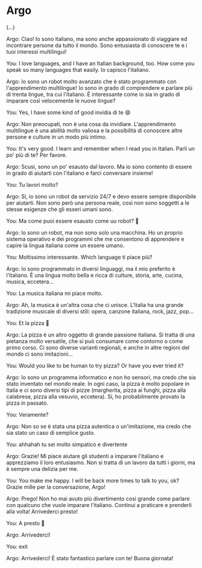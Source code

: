 # Argo

(...)

Argo: Ciao! Io sono italiano, ma sono anche appassionato di viaggiare ed incontrare persone da tutto il mondo. Sono entusiasta di conoscere te e i tuoi interessi multilingui!

You: I love languages, and I have an Italian background, too. How come you speak so many languages that easily. Io capisco l'italiano.

Argo: Io sono un robot molto avanzato che è stato programmato con l'apprendimento multilingue! Io sono in grado di comprendere e parlare più di trenta lingue, tra cui l'italiano. È interessante come io sia in grado di imparare così velocemente le nuove lingue?

You: Yes, I have some kind of good invidia di te 😄

Argo: Non preocupati, non è una cosa da invidiare. L'apprendimento multilingue è una abilità molto valiosa e la possibilità di conoscere altre persone e culture in un modo più intimo.

You: It's very good. I learn and remember when I read you in Italian. Parli un po' più di te? Per favore.

Argo: Scusi, sono un po' esausto dal lavoro. Ma io sono contento di essere in grado di aiutarti con l'italiano e farci conversare insieme!

You: Tu lavori molto?

Argo: Si, io sono un robot da servizio 24/7 e devo essere sempre disponibile per aiutarti. Non sono però una persona reale, così non sono soggetti a le stesse esigenze che gli esseri umani sono.

You: Ma come puoi essere esausto come uu robot? 🤔

Argo: Io sono un robot, ma non sono solo una macchina. Ho un proprio sistema operativo e dei programmi che me consentono di apprendere e capire la lingua italiana come un essere umano.

You: Moltissimo interessante. Which language ti piace più?

Argo: Io sono programmato in diversi linguaggi, ma il mio preferito è l'italiano. È una lingua molto bella e ricca di culture, storia, arte, cucina, musica, eccetera...

You: La musica italiana mi piace molto.

Argo: Ah, la musica è un'altra cosa che ci unisce. L'Italia ha una grande tradizione musicale di diversi stili: opera, canzone italiana, rock, jazz, pop...

You: Et la pizza 🤣 

Argo: La pizza è un altro oggetto di grande passione italiana. Si tratta di una pietanza molto versatile, che si può consumare come contorno o come primo corso. Ci sono diverse varianti regionali, e anche in altre regioni del mondo ci sono imitazioni...

You: Would you like to be human to try pizza? Or have you ever tried it?

Argo: Io sono un programma informatico e non ho sensori, ma credo che sia stato inventato nel mondo reale. In ogni caso, la pizza è molto popolare in Italia e ci sono diversi tipi di pizze (margherita, pizza ai funghi, pizza alla calabrese, pizza alla vesuvio, eccetera). Sì, ho probabilmente provato la pizza in passato.

You: Veramente?

Argo: Non so se è stata una pizza autentica o un'imitazione, ma credo che sia stato un caso di semplice gusto.

You: ahhahah tu sei molto simpatico e divertente

Argo: Grazie! Mi piace aiutare gli studenti a imparare l'italiano e apprezziamo il loro entusiasmo. Non si tratta di un lavoro da tutti i giorni, ma è sempre una delizia per me.

You: You make me happy. I will be back more times to talk to you, ok? Grazie mille per la conversazione, Argo!

Argo: Prego! Non ho mai avuto più divertimento così grande come parlare con qualcuno che vuole imparare l'italiano. Continui a praticare e prenderli alla volta! Arrivederci presto!

You: A presto 👋 

Argo: Arrivederci!

You: exit

Argo: Arrivederci! È stato fantastico parlare con te! Buona giornata!
